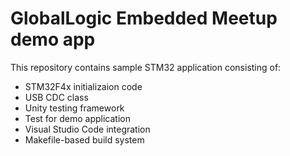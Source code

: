 # GlobalLogic Embedded Meetup demo app

This repository contains sample STM32 application consisting of:

* STM32F4x initializaion code
* USB CDC class
* Unity testing framework
* Test for demo application
* Visual Studio Code integration
* Makefile-based build system
